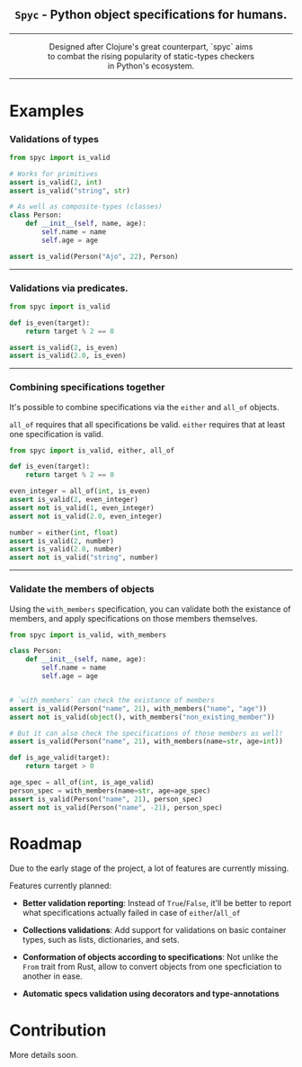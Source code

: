 ## <p align="center">`Spyc` - Python object specifications for humans.</p>
---

<p align="center">
Designed after Clojure's great counterpart, `spyc` aims</br>
to combat the rising popularity of static-types checkers</br>
in Python's ecosystem.
</p>

---

# Examples

### **Validations of types**
``` python
from spyc import is_valid

# Works for primitives
assert is_valid(2, int)
assert is_valid("string", str)

# As well as composite-types (classes)
class Person:
    def __init__(self, name, age):
        self.name = name
        self.age = age

assert is_valid(Person("Ajo", 22), Person)
```

---
### **Validations via predicates.**
``` python
from spyc import is_valid

def is_even(target):
    return target % 2 == 0

assert is_valid(2, is_even)
assert is_valid(2.0, is_even)
```

---
### **Combining specifications together**
It's possible to combine specifications
via the `either` and `all_of` objects.

`all_of` requires that all specifications be valid.
`either` requires that at least one specification is valid.

``` python
from spyc import is_valid, either, all_of

def is_even(target):
    return target % 2 == 0

even_integer = all_of(int, is_even)
assert is_valid(2, even_integer)
assert not is_valid(1, even_integer)
assert not is_valid(2.0, even_integer)

number = either(int, float)
assert is_valid(2, number)
assert is_valid(2.0, number)
assert not is_valid("string", number)
```
---
### **Validate the members of objects**
Using the `with_members` specification, you can
validate both the existance of members, and apply
specifications on those members themselves.

``` python
from spyc import is_valid, with_members

class Person:
    def __init__(self, name, age):
        self.name = name
        self.age = age


# `with_members` can check the existance of members
assert is_valid(Person("name", 21), with_members("name", "age"))
assert not is_valid(object(), with_members("non_existing_member"))

# But it can also check the specifications of those members as well!
assert is_valid(Person("name", 21), with_members(name=str, age=int))

def is_age_valid(target):
    return target > 0

age_spec = all_of(int, is_age_valid)
person_spec = with_members(name=str, age=age_spec)
assert is_valid(Person("name", 21), person_spec)
assert not is_valid(Person("name", -21), person_spec)
```


# Roadmap
Due to the early stage of the project, a lot
of features are currently missing.

Features currently planned:
- **Better validation reporting**: Instead of `True`/`False`, it'll
  be better to report what specifications actually failed in case
  of `either`/`all_of`

- **Collections validations**: Add support for validations on basic
  container types, such as lists, dictionaries, and sets.

- **Conformation of objects according to specifications**: Not unlike the `From` trait from Rust,
  allow to convert objects from one specficiation to another in ease.

- **Automatic specs validation using decorators and type-annotations**


# Contribution
More details soon.